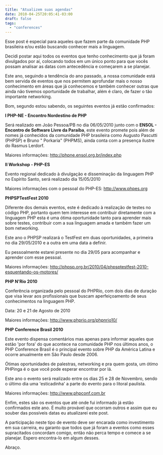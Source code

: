 ```yaml
---
title: "Atualizem suas agendas"
date: 2010-04-25T20:05:41-03:00
draft: false
tags: 
  - "conferences"
---
```


Esse post é especial para aqueles que fazem parte da comunidade PHP brasileira e/ou estão buscando conhecer mais a
linguagem.

Decidi postar aqui todos os eventos que tenho conhecimento que já foram divulgados por aí, colocando todos em um único
ponto para que vocês possam analisar as datas com antecedência e começarem a se planejar.

Este ano, seguindo a tendência do ano passado, a nossa comunidade está bem servida de eventos que nos permitem
aprofundar mais o nosso conhecimento em áreas que já conhecemos e também conhecer outras que ainda não tivemos
oportunidade de trabalhar, além é claro, de fazer o tão importante networking.

Bom, segundo estou sabendo, os seguintes eventos já estão confirmados:

**I PHP-NE - Encontro Nordestino de PHP**

Será realizado em João Pessoa/PB no dia 06/05/2010 junto com o **ENSOL - Encontro de Software Livre da Paraíba**, este
evento promete pois além de nomes já conhecidos da comunidade PHP brasileira como Augusto Pascutti (PHPSP) e Bruno "
Porkaria" (PHPMS), ainda conta com a presença ilustre do Rasmus Lerdorf.

Maiores informações: http://phpne.ensol.org.br/index.php

**II Workshop - PHP-ES**

Evento regional dedicado à divulgação e disseminação da linguagem PHP no Espírito Santo, será realizado dia 15/05/2010

Maiores informações com o pessoal do PHP-ES: http://www.phpes.org

**PHPSPTestFest 2010**

Diferente dos demais eventos, este é dedicado à realização de testes no código PHP, portanto quem tem interesse em
contribuir diretamente com a linguagem PHP esta é uma ótima oportunidade tanto para aprender mais sobre testes,
contribuir com a sua linguagem amada e também fazer um bom networking.

Este ano o PHPSP realizará o TestFest em duas oportunidades, a primeira no dia 29/05/2010 e a outra em uma data a
definir.

Eu pessoalmente estarei presente no dia 29/05 para acompanhar e aprender com esse pessoal.

Maiores informações: http://phpsp.org.br/2010/04/phpsptestfest-2010-esquentando-os-motores/

**PHP N'Rio 2010**

Conferência organizada pelo pessoal do PHPRio, com dois dias de duração que visa levar aos profissionais que buscam
aperfeiçoamento de seus conhecimentos na linguagem PHP.

Data: 20 e 21 de Agosto de 2010

Maiores informações: http://www.phprio.org/phpnrio10/

**PHP Conference Brasil 2010**

Este evento dispensa comentários mas apenas para informar aqueles que estão 'por fora' do que acontece na comunidade PHP
nos últimos anos, o PHP Conference Brasil é o principal evento sobre PHP da América Latina e ocorre anualmente em São
Paulo desde 2006.

Ótimas oportunidades de palestras, networking e pra quem gosta, um ótimo PHPinga é o que você pode esperar encontrar por
lá.

Este ano o evento será realizado entre os dias 25 e 28 de Novembro, sendo o último dia uma 'esticadinha' a parte do
evento para o litoral paulista.

Maiores informações: http://www.phpconf.com.br

Enfim, estes são os eventos que até onde fui informado já estão confirmados este ano. É muito provável que ocorram
outros e assim que eu souber das possíveis datas eu atualizarei este post.

A participação neste tipo de evento deve ser encarada como investimento em sua carreira, eu garanto que todos que já
foram a eventos como esses supracitados concordam comigo, então não perca tempo e comece a se planejar. 
Espero encontra-lo em algum desses.

Abraço.
